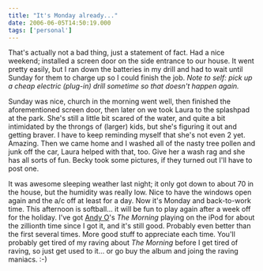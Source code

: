 ```yaml
---
title: "It's Monday already..."
date: 2006-06-05T14:50:19.000
tags: ['personal']
---
```


That's actually not a bad thing, just a statement of fact. Had a nice weekend; installed a screen door on the side entrance to our house. It went pretty easily, but I ran down the batteries in my drill and had to wait until Sunday for them to charge up so I could finish the job. _Note to self: pick up a cheap electric (plug-in) drill sometime so that doesn't happen again._

Sunday was nice, church in the morning went well, then finished the aforementioned screen door, then later on we took Laura to the splashpad at the park. She's still a little bit scared of the water, and quite a bit intimidated by the throngs of (larger) kids, but she's figuring it out and getting braver. I have to keep reminding myself that she's not even 2 yet. Amazing. Then we came home and I washed all of the nasty tree pollen and junk off the car, Laura helped with that, too. Give her a wash rag and she has all sorts of fun. Becky took some pictures, if they turned out I'll have to post one.

It was awesome sleeping weather last night; it only got down to about 70 in the house, but the humidity was really low. Nice to have the windows open again and the a/c off at least for a day. Now it's Monday and back-to-work time. This afternoon is softball... it will be fun to play again after a week off for the holiday. I've got [Andy O](http://www.andrewosenga.com)'s _The Morning_ playing on the iPod for about the zillionth time since I got it, and it's still good. Probably even better than the first several times. More good stuff to appreciate each time. You'll probably get tired of my raving about _The Morning_ before I get tired of raving, so just get used to it... or go buy the album and joing the raving maniacs. :-)
